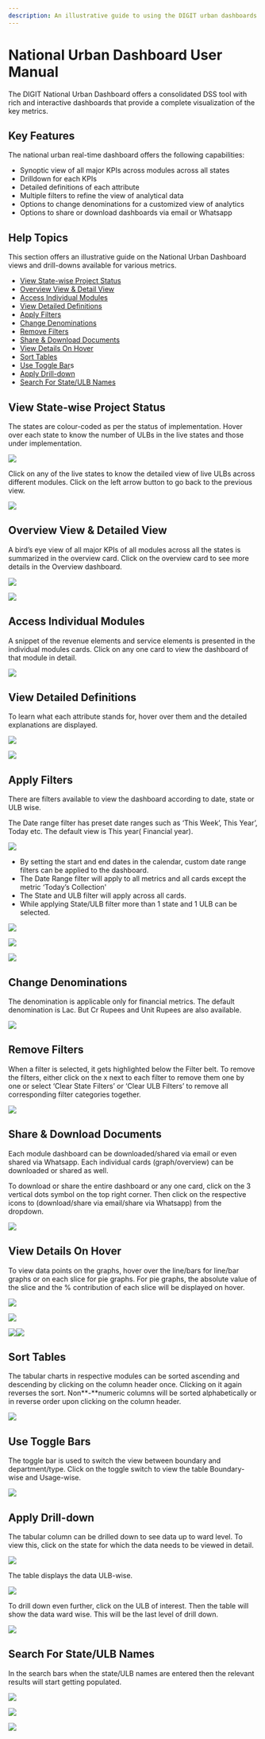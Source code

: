 ```yaml
---
description: An illustrative guide to using the DIGIT urban dashboards
---
```


# National Urban Dashboard User Manual

The DIGIT National Urban Dashboard offers a consolidated DSS tool with rich and interactive dashboards that provide a complete visualization of the key metrics.

## Key Features

The national urban real-time dashboard offers the following capabilities:

* Synoptic view of all major KPIs across modules across all states&#x20;
* Drilldown for each KPIs&#x20;
* Detailed definitions of each attribute&#x20;
* Multiple filters to refine the view of analytical data&#x20;
* Options to change denominations for a customized view of analytics&#x20;
* Options to share or download dashboards via email or Whatsapp

## Help Topics

This section offers an illustrative guide on the National Urban Dashboard views and drill-downs available for various metrics.

* [View State-wise Project Status](national-urban-dashboard-user-manual.md#project-status-state-wise)
* [Overview View & Detail View](national-urban-dashboard-user-manual.md#overview-view-and-detailed-view)
* [Access Individual Modules](national-urban-dashboard-user-manual.md#access-individual-modules)
* [View Detailed Definitions](national-urban-dashboard-user-manual.md#view-detailed-definitions)
* [Apply Filters](national-urban-dashboard-user-manual.md#filters)
* [Change Denominations](national-urban-dashboard-user-manual.md#changing-denominations)
* [Remove Filters](national-urban-dashboard-user-manual.md#remove-filters)
* [Share & Download Documents](national-urban-dashboard-user-manual.md#share-and-download-documents)
* [View Details On Hover](national-urban-dashboard-user-manual.md#view-details-on-hover)
* [Sort Tables](national-urban-dashboard-user-manual.md#sort-tables)
* [Use Toggle Bar](national-urban-dashboard-user-manual.md#toggle-bar)s
* [Apply Drill-down](national-urban-dashboard-user-manual.md#drill-down)
* [Search For State/ULB Names](national-urban-dashboard-user-manual.md#search-for-state-ulb-names)

## View State-wise Project Status&#x20;

The states are colour-coded as per the status of implementation. Hover over each state to know the number of ULBs in the live states and those under implementation.

![](https://lh6.googleusercontent.com/2ivca-zZ\_j9mLiA25UFiWKRfY\_g0rjMat1wyr5OaZhb1cEBk2almQQMgz9BUgfsPZYINaCIoZ9pV66-Q95MdzH7pJ0QJKEsrfu3GwP4xh02GUIVY\_aVqE06vjQUIgJ1BmiYnQoFK)

Click on any of the live states to know the detailed view of live ULBs across different modules. Click on the left arrow button to go back to the previous view.

![](https://lh4.googleusercontent.com/-WEbKzSiK1nJ8hCsCQO5c\_AznK5yTMHVn5t0PVWXfDRLc9tVCLSLosgwM\_csFkWXEfc-q1vVg4C-To2dj8MhO-Jnb5QQI4oRnI95sMLlEWy7U3PLL7RXddF5s\_kQfp90wSFUqQN\_)

## Overview View & Detailed View

A bird’s eye view of all major KPIs of all modules across all the states is summarized in the overview card. Click on the overview card to see more details in the Overview dashboard.

![](https://lh4.googleusercontent.com/n0HvKWuSKW4fheiyIKErnhejS0RevuxMkFEPkV\_q0HRDv75Py2X9s\_SsWhByoXxxOCKj0XU0uCNFjrWBrLq0bRdpd1w9MVctDgQiLL-0NVFAC49SJhyG6s55K5LHfzh7VxTUyaHG)

![](https://lh3.googleusercontent.com/bRMHPg\_ME-TO44i07bemDJrAk-iZCEo5cPeUUHWDL-rnfK2GaJCdIShaysC3kGxvQ1LdsRCgILYLydhicKZqtVrlxOl2IUwmPg\_iw4Vm3N1q3KqQPnePkLiT9cxSSG8BtXmpzTtz)

## **Access Individual Modules**

A snippet of the revenue elements and service elements is presented in the individual modules cards. Click on any one card to view the dashboard of that module in detail.

![](https://lh6.googleusercontent.com/seOItbbzU6yZjEqIyZRwfCd4fb97SOtQgFayQXOVv\_87LvoHsT1bZtGYiDcLJRP422\_aMz-jpU6-5EOGLE0OHi0d4L7vB5DPeIYJSohiQf3gnTbz6VoXCltmSNrMbeLQLKFns\_go)

## **View Detailed Definitions**

To learn what each attribute stands for, hover over them and the detailed explanations are displayed.

![](https://lh5.googleusercontent.com/\_KoVp3iLjHfccOz-wMguc3Tha1-eW41paKK8GdTYy6GG-rVfnlKVJXnPDdirQ3CY1pa6mGA7zoW6oavBhwTTDxE6mTZG7ocR7O354VOnsZ8mTTBXrwgV\_O03f91C73m1XJbNBebz)

![](https://lh5.googleusercontent.com/OFRnE81DiDT9lX2\_3BKXexBayx0gIgWyETlWUPVjJP8MLmEA9LlEY29A-Nq3r3CimuDvs\_guibC6CIyQjMHf8IoIXdmR2yur3hq3Dq5Mrrt4twXN2nWBW80zgkYBXSwoDcurqWwp)

## Apply Filters

There are filters available to view the dashboard according to date, state or ULB wise.

The Date range filter has preset date ranges such as ‘This Week’, This Year’, Today etc. The default view is This year( Financial year).

![](https://lh5.googleusercontent.com/0rZxFm4ocoYKv3Z1Mjj3MJWBE5khkeQnV48JDwA2e9dDqCho0G4-BioXQnP71o9RCAoBuWzNixa6ljbO8hvF20RC9bdb6ZtkLVbsGkk1Dmn005OUuQ5U8wdJSFasvrPJiyOfS31N)

* By setting the start and end dates in the calendar, custom date range filters can be applied to the dashboard.&#x20;
* The Date Range filter will apply to all metrics and all cards except the metric ‘Today’s Collection'&#x20;
* The State and ULB filter will apply across all cards.&#x20;
* While applying State/ULB filter more than 1 state and 1 ULB can be selected.

![](https://lh4.googleusercontent.com/HWr-BYY71F79X6\_srptF78eTMdZxTKRISPZTkBxREcwTLplmILmOiMqQxQ6VU63-KsmuQW4P2zOjXkORdmzkvwYvVcPNhUfwt6-k\_-aV02tLWFzN8uTNZVbYpbx6EhvdWmBAYDhp)

![](https://lh5.googleusercontent.com/tkRVgiJ6ucrYi6ysISH9xEVBP1-TCnm-8npUSAdkP3ckk9H-fjwX6cpnDFbTqeh6I9d1jRSYHZFrU7DoPaMmsvw8WvbXssK4MxsRLHKDRoKokrTUDsOZ8FsismwMFBou3kP7Gwvw)

![](https://lh3.googleusercontent.com/SDOvSVDHEXMJWkATlCKRrwsD-FbTSXjVRYoAPTAz3-CcQsZ4QnUUOKWr4bCnv2BPJInAlBc3AuprrA14WCSE6xnLKkWf02SXML5Jq\_8gVJFycoFUWUGG-Zj6WT\_6P2tjx2gEQPyk)

## Change Denominations

The denomination is applicable only for financial metrics. The default denomination is Lac. But Cr Rupees and Unit Rupees are also available.

![](https://lh6.googleusercontent.com/TZgBuXnXU70DBCe216Hs\_uC6hqLsEIEVWi8eJ7EZxeKjB65VvKErnhprKjBa8p3dVCYjzzVNHIWcspwbOdcXk8XHzRHBplXjbThLD0A2k1WkW53WA8pHMsfWXifWOIznFNaBiq2E)

## **Remove Filters**

When a filter is selected, it gets highlighted below the Filter belt. To remove the filters, either click on the x next to each filter to remove them one by one or select ‘Clear State Filters’ or ‘Clear ULB Filters’ to remove all corresponding filter categories together.

![](https://lh3.googleusercontent.com/g\_1N3dclyUXVXfjyCMlzeLppI8YhFL9Dohv1DCByFWIX2CLSdzzHONVj2dXJiY6KWViUOe4Pr4X1GvNMMzxKo8KIWNDPn4PeJB91PVehnzU3UTsN65pvkwAsDeeixsGY6aj7VPxG)

## Share & Download Documents

Each module dashboard can be downloaded/shared via email or even shared via Whatsapp. Each individual cards (graph/overview) can be downloaded or shared as well.

To download or share the entire dashboard or any one card, click on the 3 vertical dots symbol on the top right corner. Then click on the respective icons to (download/share via email/share via Whatsapp) from the dropdown.

![](https://lh4.googleusercontent.com/BecRuqyT1uWgXNH9asDg\_d1mJkdDmNrUUsLd269E3SgbRiCEGGO-UlECAAZebxh3aBBV9D4Bot1Oc4yItZPK7Y7RxJYwy4Me3sJGGLJQzPFUXVszIlogFcBgvRtsAB7uMDlL3Sqg)

## View Details On Hover

To view data points on the graphs, hover over the line/bars for line/bar graphs or on each slice for pie graphs. For pie graphs, the absolute value of the slice and the % contribution of each slice will be displayed on hover.

![](https://lh5.googleusercontent.com/Uk2SUEA3usGFpF\_Vzj6zZsk\_OM\_hZE0Ay3F1tJFKI-xZGufrMzyKLgunwCj4F-oaqIvKuOjxieoL4DNhNI-oPHmiBEjr9eeNNXLjqYzZAXTwlbYnjP4CDrAnICZg\_mJOxOPiX65-)

![](https://lh4.googleusercontent.com/sqzyGo01YEPwJFurQKVkUJh-DDNfvZ83C\_hlMlUXc-nWbAGjeD5M8le8L3ygWT5B8DP7eR42an7\_nFB7G8FIvA0rBnzkLfpxSr9bc5UZ0cjOxP44EIXcJW6tOMZDMQixoqL2wymq)

![](https://lh4.googleusercontent.com/hBrLYdaxWBL6nXbQIidgEUpgnQh8QQTAAUfgIYd1clf\_nxaEBtOQii91EWPrt-CNxsD1daDRKCs8pvwldVxHZLTcCl9wGX-MycBtjJnT1d0E6qvPs7Y-4MLbkqlAEai2J4vSQrIG)![](https://lh4.googleusercontent.com/VdRae-DLGdmL4CKdDxIM\_OpFn\_9xxfIIuasl5ii4O-kS9bXC6rys3xWpEs4Lk9tAUxVF2sxpSkrytkzqxleS9jajXarQ69bu3o5Exb5U8-iKhz555FD0uzWHdju1PYDdrHb93ZGe)

## **Sort Tables**

The tabular charts in respective modules can be sorted ascending and descending by clicking on the column header once. Clicking on it again reverses the sort. Non**-**numeric columns will be sorted alphabetically or in reverse order upon clicking on the column header.

![](https://lh4.googleusercontent.com/as\_wALN3wpI2632zOkpnlnYpi3LACoPwmGOjH6zW0QcFvuHAG9D-Md15rwUDXa\_nhaFbUyzWy3sCtARHp50VM-gyPhZlxXlbXAISVEhuG9D9kWDBGMDKl\_OZw8ckW34xKQMrOKxR)

## Use Toggle Bars&#x20;

The toggle bar is used to switch the view between boundary and department/type. Click on the toggle switch to view the table Boundary-wise and Usage-wise.

![](https://lh3.googleusercontent.com/2M2YD1Nwu2KTXXJ6rVvgFyOJ4GE39aOSNxlaoM6N08Nmpd\_\_SV3by02Pr0pTNf5vrrX2WLdykBRUH2y-WNg\_4P-46zhw4sEuO5\_1dTFuC8DIUNI-XThESQh6WemQ6hX4r7\_VO4lA)

## **Apply Drill-down**

The tabular column can be drilled down to see data up to ward level. To view this, click on the state for which the data needs to be viewed in detail.

![](https://lh4.googleusercontent.com/mmOqTNQy-8VbrnncB1V9Rp8WrDfOJSXuTZwDOmgHHutvjVE3G\_yA3oOEYB\_dwuHtA0YCQMVzjuvZrY8QAdA-kdZGccBiXS66qVgpqZomOTLoz-CW3XPVjVIjp9mLgxPybKXE6KTb)

The table displays the data ULB-wise.

![](https://lh5.googleusercontent.com/3yi9\_a9Sx9nkunsGLbC08t0IwyFvCBKTFBT6M9JRccdnCVtpzJ8mEPKHzQIzJTPtACCmqaIDPG7zuY78Afp8H5rMgtzRwuSrE7OrpjwZ37XxUcGeL4P\_f9Kvx3Y8Ji14REsDDEOC)

To drill down even further, click on the ULB of interest. Then the table will show the data ward wise. This will be the last level of drill down.

![](https://lh6.googleusercontent.com/dNUUfPzaiy8hEowePWNoRbNKHCFRzxx\_VMGbLkx6TTJQw81Os5KacTX7kH4zsTCn2bR8xAjP2vkfArVA\_QlYXU12zNtq-\_LI3i42GAxLfieshcEoOB3i0r1FMstOH2RRvLEea5IO)

## **Search For State/ULB Names**&#x20;

In the search bars when the state/ULB names are entered then the relevant results will start getting populated.

![](https://lh6.googleusercontent.com/mjTvKGy\_U4YxRXQIMscUdiA8lEgIYds-UM8LYKinKY4awVGYGcRSF67n6fCqGNNjlKt3Cqs7x1h8tZFNeZrtv11skYzKqIc7v-9O9iRUvhwlWeD4SECCnSzqF38jvsM0YYwg9Ng7)

![](https://lh3.googleusercontent.com/chlKy9r8wxSNdEOqovmaZlhnMeh09-aOUW1f-h2kV7Sw\_Z9nquG\_qp1UUesLM-Ccj271-s9UJ0eJ9jeG1q7IOEDeyPUU9slUOYPdKBskBk7Psshhxkr3mAmy7KaBGo-dGjEnNxB6)

![](https://lh3.googleusercontent.com/Ra7Rlv5bVPpLHl-G9AdzJb6xwWaYQ-vhkH82Qv6R5ucGMYeuHX4cewGU68hVIIaNfGxSDeWSvlym9\_03\_Pq6-ayaGVYhx9xCLNjx\_-LFY37Zc9wCJR8Lz0EKS2xN8XgDHHqmFZ06)

